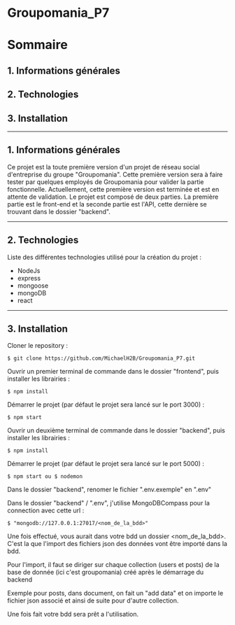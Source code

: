 # Groupomania_P7

# Sommaire
## 1. Informations générales
## 2. Technologies
## 3. Installation

---
## 1. Informations générales
Ce projet est la toute première version d'un projet de réseau social d'entreprise du groupe "Groupomania". Cette première version sera à faire tester par quelques employés de Groupomania pour valider la partie fonctionnelle. Actuellement, cette première version est terminée et est en attente de validation.
Le projet est composé de deux parties. La première partie est le front-end et la seconde partie est l'API, cette dernière se trouvant dans le dossier "backend".

---
## 2. Technologies
Liste des différentes technologies utilisé pour la création du projet :
* NodeJs
* express
* mongoose
* mongoDB
* react

---
## 3. Installation
Cloner le repository :

    $ git clone https://github.com/MichaelH2B/Groupomania_P7.git

Ouvrir un premier terminal de commande dans le dossier "frontend", puis installer les librairies :

    $ npm install

Démarrer le projet (par défaut le projet sera lancé sur le port 3000) :

    $ npm start

Ouvrir un deuxième terminal de commande dans le dossier "backend", puis installer les librairies :

    $ npm install

Démarrer le projet (par défaut le projet sera lancé sur le port 5000) :

    $ npm start ou $ nodemon

Dans le dossier "backend", renomer le fichier ".env.exemple" en ".env" 

Dans le dossier "backend" / ".env", j'utilise MongoDBCompass pour la connection avec cette url :

    $ "mongodb://127.0.0.1:27017/<nom_de_la_bdd>"   

Une fois effectué, vous aurait dans votre bdd un dossier <nom_de_la_bdd>. C'est la que l'import des fichiers json des données vont être importé dans la bdd.

Pour l'import, il faut se diriger sur chaque collection (users et posts) de la base de donnée (ici c'est groupomania) créé après le démarrage du backend

Exemple pour posts, dans document, on fait un "add data" et on importe le fichier json associé et ainsi de suite pour d'autre collection.

Une fois fait votre bdd sera prêt a l'utilisation.





